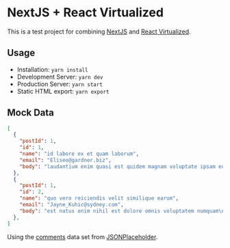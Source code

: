 # NextJS + React Virtualized

This is a test project for combining [NextJS](https://github.com/zeit/next.js/) and [React Virtualized](https://github.com/bvaughn/react-virtualized/).

## Usage

* Installation: `yarn install`
* Development Server: `yarn dev`
* Production Server: `yarn start`
* Static HTML export: `yarn export`

## Mock Data

```json
[
  {
    "postId": 1,
    "id": 1,
    "name": "id labore ex et quam laborum",
    "email": "Eliseo@gardner.biz",
    "body": "laudantium enim quasi est quidem magnam voluptate ipsam eos\ntempora quo necessitatibus\ndolor quam autem quasi\nreiciendis et nam sapiente accusantium"
  },
  {
    "postId": 1,
    "id": 2,
    "name": "quo vero reiciendis velit similique earum",
    "email": "Jayne_Kuhic@sydney.com",
    "body": "est natus enim nihil est dolore omnis voluptatem numquam\net omnis occaecati quod ullam at\nvoluptatem error expedita pariatur\nnihil sint nostrum voluptatem reiciendis et"
  },
]
```
Using the [comments](http://jsonplaceholder.typicode.com/comments) data set from [JSONPlaceholder](https://jsonplaceholder.typicode.com/).

